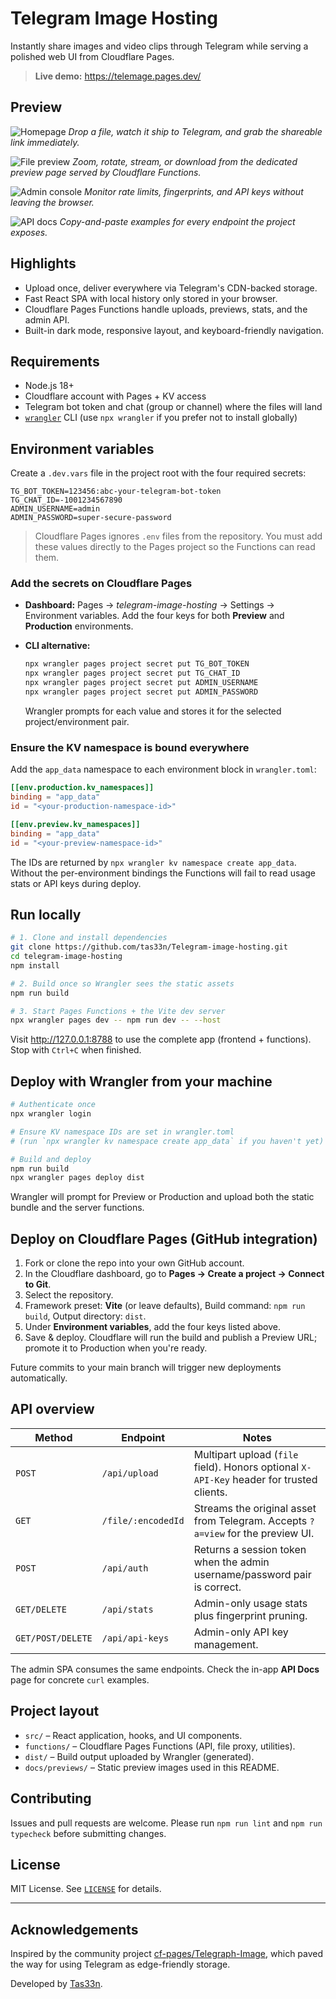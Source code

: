 # Telegram Image Hosting

Instantly share images and video clips through Telegram while serving a polished web UI from Cloudflare Pages.

> **Live demo:** https://telemage.pages.dev/

## Preview

![Homepage](docs/previews/homepage.png)
*Drop a file, watch it ship to Telegram, and grab the shareable link immediately.*

![File preview](docs/previews/file-preview.png)
*Zoom, rotate, stream, or download from the dedicated preview page served by Cloudflare Functions.*

![Admin console](docs/previews/admin.png)
*Monitor rate limits, fingerprints, and API keys without leaving the browser.*

![API docs](docs/previews/api-docs.png)
*Copy-and-paste examples for every endpoint the project exposes.*

## Highlights

- Upload once, deliver everywhere via Telegram's CDN-backed storage.
- Fast React SPA with local history only stored in your browser.
- Cloudflare Pages Functions handle uploads, previews, stats, and the admin API.
- Built-in dark mode, responsive layout, and keyboard-friendly navigation.

## Requirements

- Node.js 18+
- Cloudflare account with Pages + KV access
- Telegram bot token and chat (group or channel) where the files will land
- [`wrangler`](https://developers.cloudflare.com/workers/wrangler/install-and-update/) CLI (use `npx wrangler` if you prefer not to install globally)

## Environment variables

Create a `.dev.vars` file in the project root with the four required secrets:

```
TG_BOT_TOKEN=123456:abc-your-telegram-bot-token
TG_CHAT_ID=-1001234567890
ADMIN_USERNAME=admin
ADMIN_PASSWORD=super-secure-password
```

> Cloudflare Pages ignores `.env` files from the repository. You must add these values directly to the Pages project so the Functions can read them.

### Add the secrets on Cloudflare Pages

- **Dashboard:** Pages → *telegram-image-hosting* → Settings → Environment variables. Add the four keys for both **Preview** and **Production** environments.
- **CLI alternative:**

  ```bash
  npx wrangler pages project secret put TG_BOT_TOKEN
  npx wrangler pages project secret put TG_CHAT_ID
  npx wrangler pages project secret put ADMIN_USERNAME
  npx wrangler pages project secret put ADMIN_PASSWORD
  ```

  Wrangler prompts for each value and stores it for the selected project/environment pair.

### Ensure the KV namespace is bound everywhere

Add the `app_data` namespace to each environment block in `wrangler.toml`:

```toml
[[env.production.kv_namespaces]]
binding = "app_data"
id = "<your-production-namespace-id>"

[[env.preview.kv_namespaces]]
binding = "app_data"
id = "<your-preview-namespace-id>"
```

The IDs are returned by `npx wrangler kv namespace create app_data`. Without the per-environment bindings the Functions will fail to read usage stats or API keys during deploy.

## Run locally

```bash
# 1. Clone and install dependencies
git clone https://github.com/tas33n/Telegram-image-hosting.git
cd telegram-image-hosting
npm install

# 2. Build once so Wrangler sees the static assets
npm run build

# 3. Start Pages Functions + the Vite dev server
npx wrangler pages dev -- npm run dev -- --host
```

Visit http://127.0.0.1:8788 to use the complete app (frontend + functions). Stop with `Ctrl+C` when finished.

## Deploy with Wrangler from your machine

```bash
# Authenticate once
npx wrangler login

# Ensure KV namespace IDs are set in wrangler.toml
# (run `npx wrangler kv namespace create app_data` if you haven't yet)

# Build and deploy
npm run build
npx wrangler pages deploy dist
```

Wrangler will prompt for Preview or Production and upload both the static bundle and the server functions.

## Deploy on Cloudflare Pages (GitHub integration)

1. Fork or clone the repo into your own GitHub account.
2. In the Cloudflare dashboard, go to **Pages → Create a project → Connect to Git**.
3. Select the repository.
4. Framework preset: **Vite** (or leave defaults), Build command: `npm run build`, Output directory: `dist`.
5. Under **Environment variables**, add the four keys listed above.
6. Save & deploy. Cloudflare will run the build and publish a Preview URL; promote it to Production when you're ready.

Future commits to your main branch will trigger new deployments automatically.

## API overview

| Method | Endpoint | Notes |
| --- | --- | --- |
| `POST` | `/api/upload` | Multipart upload (`file` field). Honors optional `X-API-Key` header for trusted clients. |
| `GET` | `/file/:encodedId` | Streams the original asset from Telegram. Accepts `?a=view` for the preview UI. |
| `POST` | `/api/auth` | Returns a session token when the admin username/password pair is correct. |
| `GET/DELETE` | `/api/stats` | Admin-only usage stats plus fingerprint pruning. |
| `GET/POST/DELETE` | `/api/api-keys` | Admin-only API key management. |

The admin SPA consumes the same endpoints. Check the in-app **API Docs** page for concrete `curl` examples.

## Project layout

- `src/` – React application, hooks, and UI components.
- `functions/` – Cloudflare Pages Functions (API, file proxy, utilities).
- `dist/` – Build output uploaded by Wrangler (generated).
- `docs/previews/` – Static preview images used in this README.

## Contributing

Issues and pull requests are welcome. Please run `npm run lint` and `npm run typecheck` before submitting changes.

## License

MIT License. See [`LICENSE`](LICENSE) for details.

---

## Acknowledgements

Inspired by the community project [cf-pages/Telegraph-Image](https://github.com/cf-pages/Telegraph-Image), which paved the way for using Telegram as edge-friendly storage.

Developed by [Tas33n](https://github.com/tas33n).
